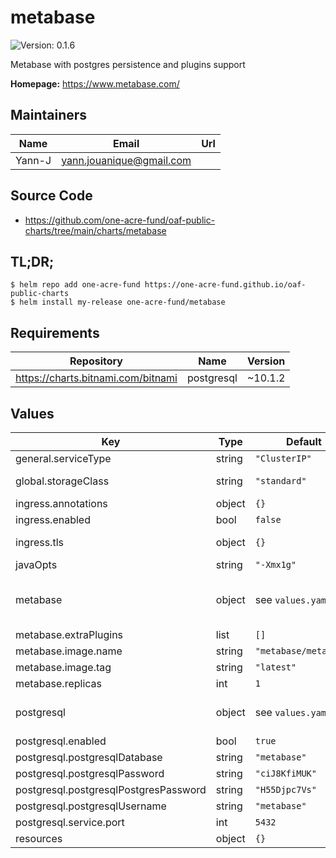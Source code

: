 # metabase



![Version: 0.1.6](https://img.shields.io/badge/Version-0.1.6-informational?style=flat-square) 

Metabase with postgres persistence and plugins support

**Homepage:** <https://www.metabase.com/>

## Maintainers

| Name | Email | Url |
| ---- | ------ | --- |
| Yann-J | yann.jouanique@gmail.com |  |

## Source Code

* <https://github.com/one-acre-fund/oaf-public-charts/tree/main/charts/metabase>

## TL;DR;

```console
$ helm repo add one-acre-fund https://one-acre-fund.github.io/oaf-public-charts
$ helm install my-release one-acre-fund/metabase
```

## Requirements

| Repository | Name | Version |
|------------|------|---------|
| https://charts.bitnami.com/bitnami | postgresql | ~10.1.2 |

## Values

| Key | Type | Default | Description |
|-----|------|---------|-------------|
| general.serviceType | string | `"ClusterIP"` | Used for all published services |
| global.storageClass | string | `"standard"` | This will be used on all pods for all PVCs, including dependencies (postgres) |
| ingress.annotations | object | `{}` | Dictionary of ingress annotations |
| ingress.enabled | bool | `false` | Install ingress? |
| ingress.tls | object | `{}` | Ingress TLS settings, passed directly to ingress definition |
| javaOpts | string | `"-Xmx1g"` |  |
| metabase | object | see `values.yaml` | See https://www.metabase.com/docs/latest/operations-guide/running-metabase-on-docker.html for more details |
| metabase.extraPlugins | list | `[]` | Array of URLs to download extra plugins from (jar files) |
| metabase.image.name | string | `"metabase/metabase"` | Metabase image name |
| metabase.image.tag | string | `"latest"` | Metabase image tag |
| metabase.replicas | int | `1` | Replica count |
| postgresql | object | see `values.yaml` | Postgres config See https://artifacthub.io/packages/helm/bitnami/postgresql for docs |
| postgresql.enabled | bool | `true` | Install postgres? |
| postgresql.postgresqlDatabase | string | `"metabase"` | Database to create and use |
| postgresql.postgresqlPassword | string | `"ciJ8KfiMUK"` | Application password |
| postgresql.postgresqlPostgresPassword | string | `"H55Djpc7Vs"` | Password for the `postgres` user |
| postgresql.postgresqlUsername | string | `"metabase"` | Application username |
| postgresql.service.port | int | `5432` | Postgres port |
| resources | object | `{}` |  |